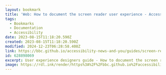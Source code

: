 ```yaml
---
layout: bookmark
title: 'Web: How to document the screen reader user experience - Accessibility, Your Team and You'
tags:
  - Bookmarks
  - Documentation
  - Accessibility
date: 2023-08-15T11:18:20.590Z
created: 2023-08-15T11:18:20.590Z
modified: 2024-12-23T06:28:58.408Z
link: https://bbc.github.io/accessibility-news-and-you/guides/screen-reader-ux.html
id: 628898069
excerpt: User experience designers guide - How to document the screen reader user experience for web content. Using your visual as a starting point, we’ll take you step by step through how to document the screen reader UX introducing concepts along the way.
image: https://rdl.ink/render/https%3A%2F%2Fbbc.github.io%2Faccessibility-news-and-you%2Fguides%2Fscreen-reader-ux.html
---
```

